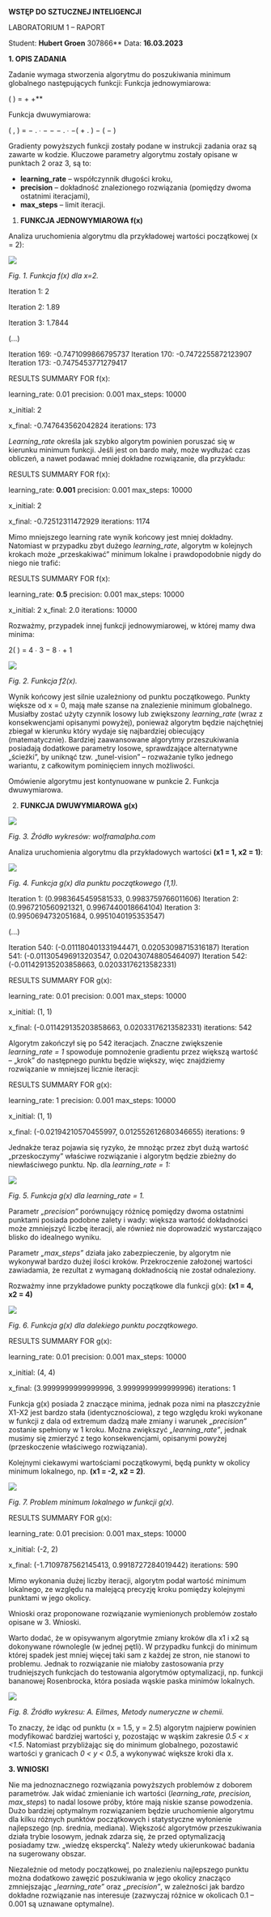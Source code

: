 ﻿**WSTĘP DO SZTUCZNEJ INTELIGENCJI** 

LABORATORIUM 1 – RAPORT 

Student:  **Hubert Groen**   307866** Data:   **16.03.2023** 

**1.   OPIS ZADANIA** 

Zadanie wymaga stworzenia algorytmu do poszukiwania minimum globalnego następujących funkcji: Funkcja jednowymiarowa: 

( ) = + +** 

Funkcja dwuwymiarowa: 

( , ) = − . ∙ − − − . ∙ −( + . ) − ( − )

Gradienty powyższych funkcji zostały podane w instrukcji zadania oraz są zawarte w kodzie. Kluczowe parametry algorytmu zostały opisane w punktach 2 oraz 3, są to: 

- **learning\_rate** – współczynnik długości kroku, 
- **precision** – dokładność znalezionego rozwiązania (pomiędzy dwoma ostatnimi iteracjami), 
- **max\_steps** – limit iteracji. 
1. **FUNKCJA JEDNOWYMIAROWA f(x)** 

Analiza uruchomienia algorytmu dla przykładowej wartości początkowej (x = 2): 

![](img/fig_1.jpeg)

*Fig.  1. Funkcja f(x) dla x=2.* 

Iteration 1: 2 

Iteration 2: 1.89 

Iteration 3: 1.7844 

(…) 

Iteration 169: -0.7471099866795737 Iteration 170: -0.7472255872123907 Iteration 173: -0.7475453771279417 

RESULTS SUMMARY FOR f(x): 

learning\_rate:   0.01 precision:   0.001 max\_steps:   10000 

x\_initial:     2 

x\_final:       -0.747643562042824 iterations:    173 

*Learning\_rate* określa jak szybko algorytm powinien poruszać się w kierunku minimum funkcji. Jeśli jest on bardo mały, może wydłużać czas obliczeń, a nawet podawać mniej dokładne rozwiązanie, dla przykładu: 

RESULTS SUMMARY FOR f(x): 

learning\_rate:   **0.001** precision:   0.001 max\_steps:   10000 

x\_initial:     2 

x\_final:    -0.72512311472929 iterations:    1174 

Mimo mniejszego learning rate wynik końcowy jest mniej dokładny. Natomiast w przypadku zbyt dużego  *learning\_rate*,  algorytm  w  kolejnych  krokach  może  „przeskakiwać”  minimum  lokalne  i prawdopodobnie nigdy do niego nie trafić: 

RESULTS SUMMARY FOR f(x): 

learning\_rate:   **0.5** precision:   0.001 max\_steps:   10000 

x\_initial:     2 x\_final:    2.0 iterations:    10000 

Rozważmy, przypadek innej funkcji jednowymiarowej, w której mamy dwa minima: 

2( ) = 4 ∙ 3 − 8 ∙ + 1 

![](img/fig_2.jpeg)

*Fig.  2. Funkcja f2(x).* 


Wynik końcowy jest silnie uzależniony od punktu początkowego. Punkty większe od x = 0, mają małe szanse na znalezienie minimum globalnego. Musiałby zostać użyty czynnik losowy lub zwiększony *learning\_rate* (wraz z konsekwencjami opisanymi powyżej), ponieważ algorytm będzie najchętniej zbiegał w kierunku który wydaje się najbardziej obiecujący (matematycznie). Bardziej zaawansowane algorytmy  przeszukiwania  posiadają  dodatkowe  parametry  losowe,  sprawdzające  alternatywne „ścieżki”,  by  uniknąć  tzw.  „tunel-vision”  –  rozważanie  tylko  jednego  wariantu,  z  całkowitym pominięciem innych możliwości. 

Omówienie algorytmu jest kontynuowane w punkcie 2. Funkcja dwuwymiarowa. 

2. **FUNKCJA DWUWYMIAROWA g(x)** 

![](img/fig_3.jpeg)

*Fig.  3. Źródło wykresów: wolframalpha.com* 

Analiza uruchomienia algorytmu dla przykładowych wartości **(x1 = 1, x2 = 1)**: 

![](img/fig_4.jpeg)

*Fig.  4. Funkcja g(x) dla punktu początkowego (1,1).* 

Iteration 1: (0.9983645459581533, 0.9983759766011606) Iteration 2: (0.9967210560921321, 0.9967440018664104) Iteration 3: (0.9950694732051684, 0.9951040195353547) 

(…) 

Iteration 540: (-0.011180401331944471, 0.02053098715316187) Iteration 541: (-0.011305496913203547, 0.020430748805464097) Iteration 542: (-0.011429135203858663, 0.02033176213582331) 

RESULTS SUMMARY FOR g(x): 

learning\_rate:   0.01 precision:   0.001 max\_steps:   10000 

x\_initial:        (1, 1) 

x\_final:          (-0.011429135203858663, 0.02033176213582331) iterations:     542 

Algorytm  zakończył  się  po  542  iteracjach.  Znaczne  zwiększenie  *learning\_rate  =  1*  spowoduje pomnożenie gradientu przez większą wartość – „krok” do następnego punktu będzie większy, więc znajdziemy rozwiązanie w mniejszej licznie iteracji: 

RESULTS SUMMARY FOR g(x): 

learning\_rate:   1 precision:   0.001 max\_steps:   10000 

x\_initial:        (1, 1) 

x\_final:          (-0.02194210570455997, 0.012552612680346655) iterations:     9 

Jednakże  teraz  pojawia  się  ryzyko,  że mnożąc  przez  zbyt  dużą wartość  „przeskoczymy”  właściwe rozwiązanie i algorytm będzie zbieżny do niewłaściwego punktu. Np. dla *learning\_rate = 1:* 

![](img/fig_5.jpeg)

*Fig.  5. Funkcja g(x) dla learning\_rate = 1.* 


Parametr *„precision”* porównujący różnicę pomiędzy dwoma ostatnimi punktami posiada podobne zalety  i  wady:  większa  wartość  dokładności  może  zmniejszyć  liczbę  iteracji,  ale  również  nie doprowadzić wystarczająco blisko do idealnego wyniku. 

Parametr *„max\_steps”* działa jako zabezpieczenie, by algorytm nie wykonywał bardzo dużej ilości kroków. Przekroczenie założonej wartości zawiadamia, że rezultat z wymaganą dokładnością nie został odnaleziony. 

Rozważmy inne przykładowe punkty początkowe dla funkcji g(x): **(x1 = 4, x2 = 4)** 

![](img/fig_6.jpeg)

*Fig.  6. Funkcja g(x) dla dalekiego punktu początkowego.* 

RESULTS SUMMARY FOR g(x): 

learning\_rate:   0.01 precision:   0.001 max\_steps:   10000 

x\_initial:        (4, 4) 

x\_final:          (3.9999999999999996, 3.9999999999999996) iterations:     1 

Funkcja g(x) posiada 2 znaczące minima, jednak poza nimi na płaszczyźnie X1-X2 jest bardzo stała (identycznościowa), z tego względu kroki wykonane w funkcji z dala od extremum dadzą małe zmiany i warunek *„precision”* zostanie spełniony w 1 kroku. Można zwiększyć *„learning\_rate”*, jednak musimy się zmierzyć z tego konsekwencjami, opisanymi powyżej (przeskoczenie właściwego rozwiązania). 

Kolejnymi  ciekawymi  wartościami  początkowymi,  będą  punkty  w  okolicy  minimum  lokalnego, np. **(x1 = -2, x2 = 2)**. 

![](img/fig_7.jpeg)

*Fig.  7. Problem minimum lokalnego w funkcji g(x).* 

RESULTS SUMMARY FOR g(x): 

learning\_rate:   0.01 precision:   0.001 max\_steps:   10000 

x\_initial:        (-2, 2) 

x\_final:          (-1.7109787562145413, 0.9918727284019442) iterations:     590 

Mimo wykonania dużej liczby iteracji, algorytm podał wartość minimum lokalnego, ze względu na malejącą precyzję kroku pomiędzy kolejnymi punktami w jego okolicy. 

Wnioski oraz proponowane rozwiązanie wymienionych problemów zostało opisane w 3. Wnioski. 

Warto dodać, że w opisywanym algorytmie zmiany kroków dla x1 i x2 są dokonywane równolegle  (w jednej pętli). W przypadku funkcji do minimum której spadek jest mniej więcej taki sam z każdej ze stron, nie stanowi to problemu. Jednak to rozwiązanie nie miałoby zastosowania przy trudniejszych funkcjach do testowania algorytmów optymalizacji, np. funkcji bananowej Rosenbrocka, która posiada wąskie paska minimów lokalnych. 

![](img/fig_8.png)

*Fig.  8. Źródło wykresu: A. Eilmes, Metody numeryczne w chemii.* 

To znaczy, że idąc od punktu (x = 1.5, y = 2.5) algorytm najpierw powinien modyfikować bardziej wartości  y,  pozostając  w  wąskim  zakresie  *0.5  <  x  <1.5*.  Natomiast  przybliżając  się  do  minimum globalnego, pozostawić wartości y granicach *0 < y < 0.5*, a wykonywać większe kroki dla x. 

**3.  WNIOSKI** 

Nie  ma  jednoznacznego  rozwiązania  powyższych  problemów  z  doborem  parametrów.  Jak  widać zmienianie ich wartości (*learning\_rate, precision, max\_steps*) to nadal losowe próby, które mają niskie szanse powodzenia. Dużo bardziej optymalnym rozwiązaniem będzie uruchomienie algorytmu dla kilku różnych punktów początkowych i statystyczne wyłonienie najlepszego (np. średnia, mediana). Większość  algorytmów  przeszukiwania  działa  trybie  losowym,  jednak  zdarza  się,  że  przed optymalizacją  posiadamy  tzw.  „wiedzę  ekspercką”.  Należy  wtedy  ukierunkować  badania  na sugerowany obszar. 

Niezależnie od metody początkowej, po znalezieniu najlepszego punktu można dodatkowo zawęzić poszukiwania w jego okolicy znacząco zmniejszając *„learning\_rate”* oraz *„precision”*, w zależności jak bardzo dokładne rozwiązanie nas interesuje (zazwyczaj różnice w okolicach 0.1 – 0.001 są uznawane optymalne). 
